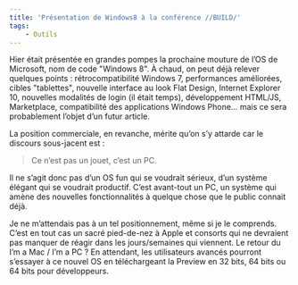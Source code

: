 ```yaml
---
title: 'Présentation de Windows8 à la conférence //BUILD/'
tags:
    - Outils
---
```


Hier était présentée en grandes pompes la prochaine mouture de l’OS de
Microsoft, nom de code "Windows 8". À chaud, on peut déjà relever quelques
points : rétrocompatibilité Windows 7, performances améliorées, cibles
"tablettes", nouvelle interface au look <span lang="en">Flat Design</span>,
Internet Explorer 10, nouvelles modalités de login (il était temps),
développement HTML/JS, Marketplace, compatibilité des applications Windows
Phone… mais ce sera probablement l’objet d’un futur article.

La position commerciale, en revanche, mérite qu’on s’y attarde car le discours
sous-jacent est :

> Ce n’est pas un jouet, c’est un PC.

Il ne s’agit donc pas d’un OS fun qui se voudrait sérieux, d’un système élégant
qui se voudrait productif. C’est avant-tout un PC, un système qui amène des
nouvelles fonctionnalités à quelque chose que le public connait déjà.

Je ne m’attendais pas à un tel positionnement, même si je le comprends. C’est en
tout cas un sacré pied-de-nez à Apple et consorts qui ne devraient pas manquer
de réagir dans les jours/semaines qui viennent. Le retour du <span lang="en">I’m
a Mac / I’m a PC</span> ? En attendant, les utilisateurs avancés pourront
s’essayer à ce nouvel OS en téléchargeant la Preview en 32 bits, 64 bits ou 64
bits pour développeurs.
